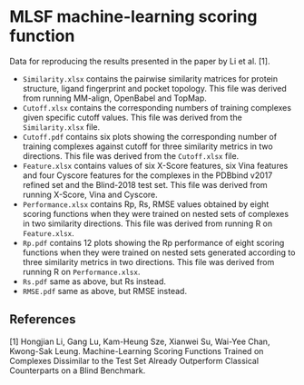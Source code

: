 # MLSF machine-learning scoring function
Data for reproducing the results presented in the paper by Li et al. [1].

* `Similarity.xlsx` contains the pairwise similarity matrices for protein structure, ligand fingerprint and pocket topology. This file was derived from running MM-align, OpenBabel and TopMap.
* `Cutoff.xlsx` contains the corresponding numbers of training complexes given specific cutoff values. This file was derived from the `Similarity.xlsx` file.
* `Cutoff.pdf` contains six plots showing the corresponding number of training complexes against cutoff for three similarity metrics in two directions. This file was derived from the `Cutoff.xlsx` file.
* `Feature.xlsx` contains values of six X-Score features, six Vina features and four Cyscore features for the complexes in the PDBbind v2017 refined set and the Blind-2018 test set. This file was derived from running X-Score, Vina and Cyscore.
* `Performance.xlsx` contains Rp, Rs, RMSE values obtained by eight scoring functions when they were trained on nested sets of complexes in two similarity directions. This file was derived from running R on `Feature.xlsx`.
* `Rp.pdf` contains 12 plots showing the Rp performance of eight scoring functions when they were trained on nested sets generated according to three similarity metrics in two directions. This file was derived from running R on `Performance.xlsx`.
* `Rs.pdf` same as above, but Rs instead.
* `RMSE.pdf` same as above, but RMSE instead.

## References
[1] Hongjian Li, Gang Lu, Kam-Heung Sze, Xianwei Su, Wai-Yee Chan, Kwong-Sak Leung. Machine-Learning Scoring Functions Trained on Complexes Dissimilar to the Test Set Already Outperform Classical Counterparts on a Blind Benchmark.
